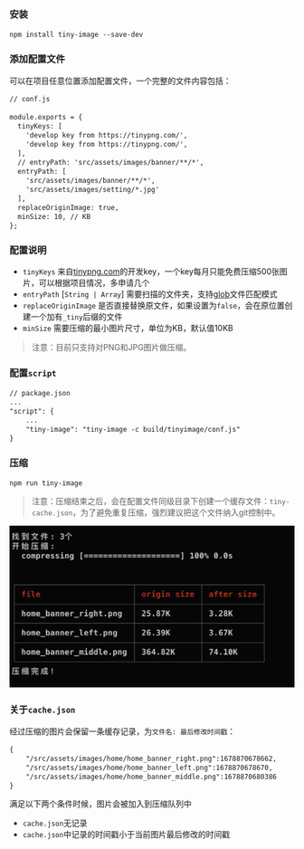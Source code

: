 ### 安装
```
npm install tiny-image --save-dev
```

### 添加配置文件
可以在项目任意位置添加配置文件，一个完整的文件内容包括：
```
// conf.js

module.exports = {
  tinyKeys: [
    'develop key from https://tinypng.com/',
    'develop key from https://tinypng.com/',
  ],
  // entryPath: 'src/assets/images/banner/**/*',
  entryPath: [
    'src/assets/images/banner/**/*',
    'src/assets/images/setting/*.jpg'
  ],
  replaceOriginImage: true,
  minSize: 10, // KB
};
```

### 配置说明
- `tinyKeys` 来自[tinypng.com](https://tinypng.com/)的开发key，一个key每月只能免费压缩500张图片，可以根据项目情况，多申请几个
- `entryPath` [`String | Array`] 需要扫描的文件夹，支持[glob](https://www.npmjs.com/package/glob)文件匹配模式
- `replaceOriginImage` 是否直接替换原文件，如果设置为`false`，会在原位置创建一个加有`_tiny`后缀的文件
- `minSize` 需要压缩的最小图片尺寸，单位为KB，默认值10KB

> 注意：目前只支持对PNG和JPG图片做压缩。

### 配置`script`
```
// package.json
...
"script": {
    ...
    "tiny-image": "tiny-image -c build/tinyimage/conf.js"
}

```

### 压缩
```
npm run tiny-image
```

> 注意：压缩结束之后，会在配置文件同级目录下创建一个缓存文件：`tiny-cache.json`，为了避免重复压缩，强烈建议把这个文件纳入git控制中。

![npm run tiny-image](./image2023-3-15_17-21-35.png)

### 关于`cache.json`
经过压缩的图片会保留一条缓存记录，为`文件名: 最后修改时间戳`：
```
{
    "/src/assets/images/home/home_banner_right.png":1678870678662,
    "/src/assets/images/home/home_banner_left.png":1678870678670,
    "/src/assets/images/home/home_banner_middle.png":1678870680386
}
```

满足以下两个条件时候，图片会被加入到压缩队列中
- `cache.json`无记录
- `cache.json`中记录的时间戳小于当前图片最后修改的时间戳
